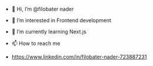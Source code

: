 - 👋 Hi, I’m @filobater nader
- 👀 I’m interested in Frontend development 
- 🌱 I’m currently learning Next.js

- 📫 How to reach me 
- https://www.linkedin.com/in/filobater-nader-723887231


